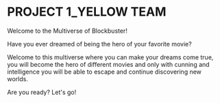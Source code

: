 # PROJECT 1_YELLOW TEAM
Welcome to the Multiverse of Blockbuster!

Have you ever dreamed of being the hero of your favorite movie?

Welcome to this multiverse where you can make your dreams come true, you will become the hero of different movies and only with cunning and intelligence you will be able to escape and continue discovering new worlds.

Are you ready? Let's go!  
